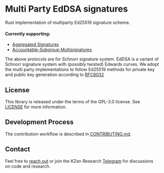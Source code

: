 # Multi Party EdDSA signatures
Rust implementation of multiparty Ed25519 signature scheme.

#### Currently supporting:
* [Aggregated Signatures](https://github.com/KZen-networks/multi-party-ed25519/wiki/Aggregated-Ed25519-Signatures)
* [Accountable-Subgroup Multisignatures](https://github.com/KZen-networks/multi-party-schnorr/blob/master/papers/accountable_subgroups_multisignatures.pdf).

The above protocols are for Schnorr signature system. EdDSA is a variant of Schnorr signature system with (possibly twisted) Edwards curves. We adopt the multi party implementations to follow Ed25519 methods for private key and public key generation according to [RFC8032](https://tools.ietf.org/html/rfc8032#section-5.1) 

License
-------
This library is released under the terms of the GPL-3.0 license. See [LICENSE](LICENSE) for more information.

Development Process
-------------------
The contribution workflow is described in [CONTRIBUTING.md](CONTRIBUTING.md).

Contact
-------------------
Feel free to [reach out](mailto:github@kzencorp.com) or join the KZen Research [Telegram]( https://t.me/kzen_research) for discussions on code and research.
